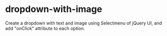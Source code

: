 # dropdown-with-image
Create a dropdown with text and image using Selectmenu of jQuery UI, and add "onClick" attribute to each option.
